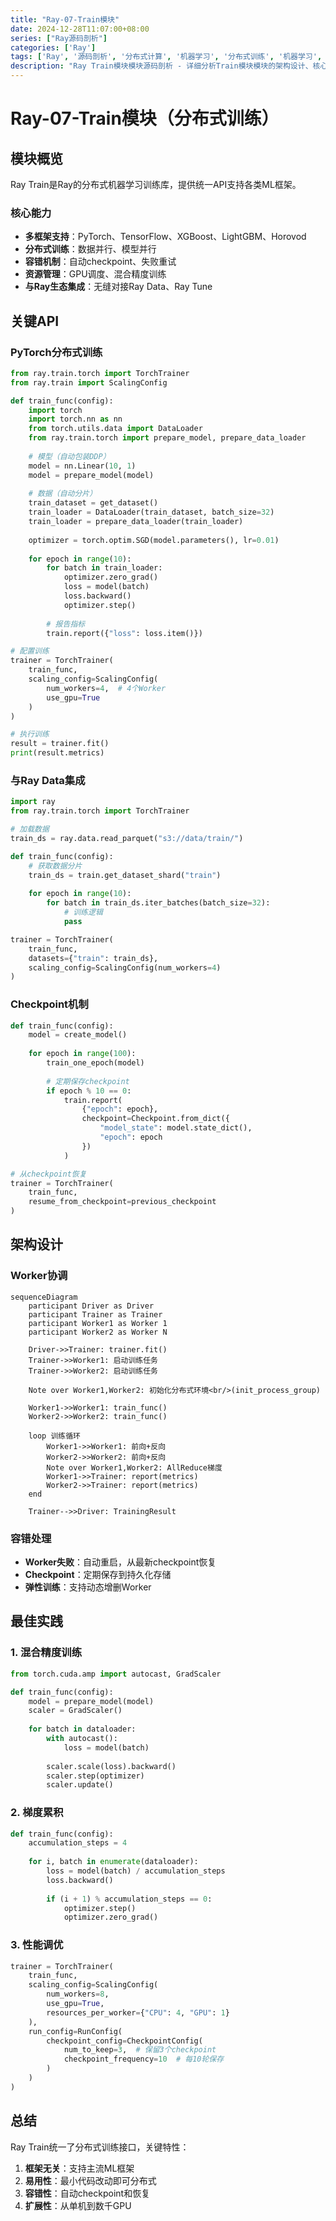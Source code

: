 ```yaml
---
title: "Ray-07-Train模块"
date: 2024-12-28T11:07:00+08:00
series: ["Ray源码剖析"]
categories: ['Ray']
tags: ['Ray', '源码剖析', '分布式计算', '机器学习', '分布式训练', '机器学习', '模型训练']
description: "Ray Train模块模块源码剖析 - 详细分析Train模块模块的架构设计、核心功能和实现机制"
---
```



# Ray-07-Train模块（分布式训练）

## 模块概览

Ray Train是Ray的分布式机器学习训练库，提供统一API支持各类ML框架。

### 核心能力

- **多框架支持**：PyTorch、TensorFlow、XGBoost、LightGBM、Horovod
- **分布式训练**：数据并行、模型并行
- **容错机制**：自动checkpoint、失败重试
- **资源管理**：GPU调度、混合精度训练
- **与Ray生态集成**：无缝对接Ray Data、Ray Tune

## 关键API

### PyTorch分布式训练

```python
from ray.train.torch import TorchTrainer
from ray.train import ScalingConfig

def train_func(config):
    import torch
    import torch.nn as nn
    from torch.utils.data import DataLoader
    from ray.train.torch import prepare_model, prepare_data_loader
    
    # 模型（自动包装DDP）
    model = nn.Linear(10, 1)
    model = prepare_model(model)
    
    # 数据（自动分片）
    train_dataset = get_dataset()
    train_loader = DataLoader(train_dataset, batch_size=32)
    train_loader = prepare_data_loader(train_loader)
    
    optimizer = torch.optim.SGD(model.parameters(), lr=0.01)
    
    for epoch in range(10):
        for batch in train_loader:
            optimizer.zero_grad()
            loss = model(batch)
            loss.backward()
            optimizer.step()
        
        # 报告指标
        train.report({"loss": loss.item()})

# 配置训练
trainer = TorchTrainer(
    train_func,
    scaling_config=ScalingConfig(
        num_workers=4,  # 4个Worker
        use_gpu=True
    )
)

# 执行训练
result = trainer.fit()
print(result.metrics)
```

### 与Ray Data集成

```python
import ray
from ray.train.torch import TorchTrainer

# 加载数据
train_ds = ray.data.read_parquet("s3://data/train/")

def train_func(config):
    # 获取数据分片
    train_ds = train.get_dataset_shard("train")
    
    for epoch in range(10):
        for batch in train_ds.iter_batches(batch_size=32):
            # 训练逻辑
            pass

trainer = TorchTrainer(
    train_func,
    datasets={"train": train_ds},
    scaling_config=ScalingConfig(num_workers=4)
)
```

### Checkpoint机制

```python
def train_func(config):
    model = create_model()
    
    for epoch in range(100):
        train_one_epoch(model)
        
        # 定期保存checkpoint
        if epoch % 10 == 0:
            train.report(
                {"epoch": epoch},
                checkpoint=Checkpoint.from_dict({
                    "model_state": model.state_dict(),
                    "epoch": epoch
                })
            )

# 从checkpoint恢复
trainer = TorchTrainer(
    train_func,
    resume_from_checkpoint=previous_checkpoint
)
```

## 架构设计

### Worker协调

```mermaid
sequenceDiagram
    participant Driver as Driver
    participant Trainer as Trainer
    participant Worker1 as Worker 1
    participant Worker2 as Worker N
    
    Driver->>Trainer: trainer.fit()
    Trainer->>Worker1: 启动训练任务
    Trainer->>Worker2: 启动训练任务
    
    Note over Worker1,Worker2: 初始化分布式环境<br/>(init_process_group)
    
    Worker1->>Worker1: train_func()
    Worker2->>Worker2: train_func()
    
    loop 训练循环
        Worker1->>Worker1: 前向+反向
        Worker2->>Worker2: 前向+反向
        Note over Worker1,Worker2: AllReduce梯度
        Worker1->>Trainer: report(metrics)
        Worker2->>Trainer: report(metrics)
    end
    
    Trainer-->>Driver: TrainingResult
```

### 容错处理

- **Worker失败**：自动重启，从最新checkpoint恢复
- **Checkpoint**：定期保存到持久化存储
- **弹性训练**：支持动态增删Worker

## 最佳实践

### 1. 混合精度训练

```python
from torch.cuda.amp import autocast, GradScaler

def train_func(config):
    model = prepare_model(model)
    scaler = GradScaler()
    
    for batch in dataloader:
        with autocast():
            loss = model(batch)
        
        scaler.scale(loss).backward()
        scaler.step(optimizer)
        scaler.update()
```

### 2. 梯度累积

```python
def train_func(config):
    accumulation_steps = 4
    
    for i, batch in enumerate(dataloader):
        loss = model(batch) / accumulation_steps
        loss.backward()
        
        if (i + 1) % accumulation_steps == 0:
            optimizer.step()
            optimizer.zero_grad()
```

### 3. 性能调优

```python
trainer = TorchTrainer(
    train_func,
    scaling_config=ScalingConfig(
        num_workers=8,
        use_gpu=True,
        resources_per_worker={"CPU": 4, "GPU": 1}
    ),
    run_config=RunConfig(
        checkpoint_config=CheckpointConfig(
            num_to_keep=3,  # 保留3个checkpoint
            checkpoint_frequency=10  # 每10轮保存
        )
    )
)
```

## 总结

Ray Train统一了分布式训练接口，关键特性：

1. **框架无关**：支持主流ML框架
2. **易用性**：最小代码改动即可分布式
3. **容错性**：自动checkpoint和恢复
4. **扩展性**：从单机到数千GPU

